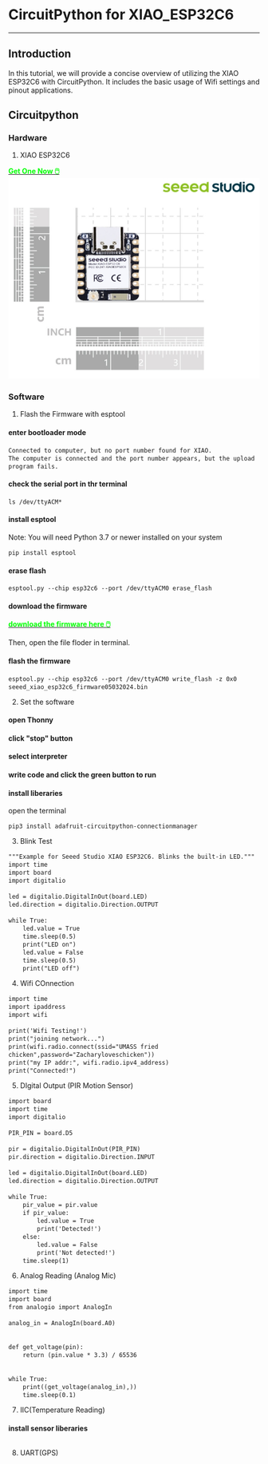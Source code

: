 # CircuitPython for XIAO_ESP32C6

---
## Introduction
In this tutorial, we will provide a concise overview of utilizing the XIAO ESP32C6 with CircuitPython. 
It includes the basic usage of Wifi settings and pinout applications.

## Circuitpython


### Hardware

1. XIAO ESP32C6
<div class="get_one_now_container" style={{textAlign: 'center'}}>
    <a class="get_one_now_item" href="https://www.seeedstudio.com/Seeed-Studio-XIAO-ESP32C6-p-5884.html">
            <strong><span><font color={'FFFFFF'} size={"4"}> Get One Now 🖱️</font></span></strong>
    </a>
</div>

<img src="https://github.com/Zachay-NAU/Circuitpython4XIAOesp32C6/blob/main/XIAOESPC6/1.png" width="700">

### Software

1. Flash the Firmware with esptool
#### enter bootloader mode
```
Connected to computer, but no port number found for XIAO.
The computer is connected and the port number appears, but the upload program fails.
```

#### check the serial port in thr terminal
```
ls /dev/ttyACM*
```

#### install esptool

Note: You will need Python 3.7 or newer installed on your system
```
pip install esptool
```

#### erase flash
```
esptool.py --chip esp32c6 --port /dev/ttyACM0 erase_flash
```

#### download the firmware
<div class="download" style={{textAlign: 'center'}}>
    <a class="download the firmware here" href="https://github.com/Zachay-NAU/Circuitpython4XIAOesp32C6/blob/main/XIAOESPC6/seeed_xiao_esp32c6_firmware05032024.bin">
            <strong><span><font color={'FFFFFF'} size={"4"}> download the firmware here 🖱️</font></span></strong>
    </a>
</div>

Then, open the file floder in terminal.

#### flash the firmware
```
esptool.py --chip esp32c6 --port /dev/ttyACM0 write_flash -z 0x0 seeed_xiao_esp32c6_firmware05032024.bin
```

2. Set the software

#### open Thonny

#### click "stop" button

#### select interpreter

#### write code and click the green button to run

#### install liberaries

open the terminal
```
pip3 install adafruit-circuitpython-connectionmanager
```

3. Blink Test
```
"""Example for Seeed Studio XIAO ESP32C6. Blinks the built-in LED."""
import time
import board
import digitalio

led = digitalio.DigitalInOut(board.LED)
led.direction = digitalio.Direction.OUTPUT

while True:
    led.value = True
    time.sleep(0.5)
    print("LED on")
    led.value = False
    time.sleep(0.5)
    print("LED off")
```
4. Wifi COnnection
```
import time
import ipaddress
import wifi

print('Wifi Testing!')
print("joining network...")
print(wifi.radio.connect(ssid="UMASS fried chicken",password="Zacharyloveschicken"))
print("my IP addr:", wifi.radio.ipv4_address)
print("Connected!")
```

5. DIgital Output (PIR Motion Sensor)
```
import board
import time
import digitalio

PIR_PIN = board.D5

pir = digitalio.DigitalInOut(PIR_PIN)
pir.direction = digitalio.Direction.INPUT

led = digitalio.DigitalInOut(board.LED)
led.direction = digitalio.Direction.OUTPUT

while True:
    pir_value = pir.value
    if pir_value:
        led.value = True
        print('Detected!')
    else:
        led.value = False
        print('Not detected!')
    time.sleep(1)
```
6. Analog Reading (Analog Mic)
```
import time
import board
from analogio import AnalogIn

analog_in = AnalogIn(board.A0)


def get_voltage(pin):
    return (pin.value * 3.3) / 65536


while True:
    print((get_voltage(analog_in),))
    time.sleep(0.1)
```

7. IIC(Temperature Reading)
#### install sensor liberaries
```
```

8. UART(GPS)


















